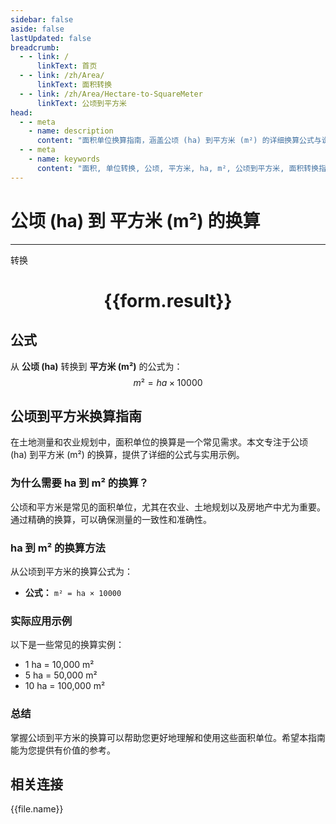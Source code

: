 ```yaml
---
sidebar: false
aside: false
lastUpdated: false
breadcrumb:
  - - link: /
      linkText: 首页
  - - link: /zh/Area/
      linkText: 面积转换
  - - link: /zh/Area/Hectare-to-SquareMeter
      linkText: 公顷到平方米
head:
  - - meta
    - name: description
      content: "面积单位换算指南，涵盖公顷 (ha) 到平方米 (m²) 的详细换算公式与说明。"
  - - meta
    - name: keywords
      content: "面积, 单位转换, 公顷, 平方米, ha, m², 公顷到平方米, 面积转换指南"
---
```

# 公顷 (ha) 到 平方米 (m²) 的换算
---
<script setup>
import { onMounted, reactive, inject, ref } from 'vue'
import { NButton, NForm, NFormItem, NInput, NInputNumber, NSelect, NCard, useMessage,NGrid ,NGi } from 'naive-ui'
import { defineClientComponent } from 'vitepress'
import { Area } from '../../files';

const convert = inject('convert')

const form = reactive({
  number: null,
  result: '',
})

const convertHandler = () => {
  if (form.number !== null && !isNaN(form.number)) {
    const convertedValue = parseFloat(form.number) * 10000
    form.result = `${form.number}ha = ${convertedValue.toFixed(2)}m²`
  } else {
    form.result = '请输入有效的数值。'
  }
}
</script>

<n-form size="large" :model="form">
  <n-form-item label="公顷 (ha)">
    <n-input-number v-model:value="form.number" placeholder="输入公顷" style="width: 100%" />
  </n-form-item>
  <n-form-item>
    <n-button type="primary" @click="convertHandler" block>转换</n-button>
  </n-form-item>
</n-form>

<n-card  embedded :bordered="false" hoverable>
  <div  style="text-align:center">
    <h1>{{form.result}}</h1>
  </div>
</n-card>

## 公式

从 **公顷 (ha)** 转换到 **平方米 (m²)** 的公式为：
$$ m² = ha \times 10000 $$

## 公顷到平方米换算指南

在土地测量和农业规划中，面积单位的换算是一个常见需求。本文专注于公顷 (ha) 到平方米 (m²) 的换算，提供了详细的公式与实用示例。

### 为什么需要 ha 到 m² 的换算？

公顷和平方米是常见的面积单位，尤其在农业、土地规划以及房地产中尤为重要。通过精确的换算，可以确保测量的一致性和准确性。

### ha 到 m² 的换算方法

从公顷到平方米的换算公式为：

- **公式：** `m² = ha × 10000`

### 实际应用示例

以下是一些常见的换算实例：

- 1 ha = 10,000 m²
- 5 ha = 50,000 m²
- 10 ha = 100,000 m²

### 总结

掌握公顷到平方米的换算可以帮助您更好地理解和使用这些面积单位。希望本指南能为您提供有价值的参考。

## 相关连接
<n-grid x-gap="12" :cols="4">
  <n-gi v-for="(file, index) in Area" :key="index">
    <n-button
      text
      tag="a"
      :href="file.path"
      type="primary"
    >
      {{file.name}}
    </n-button>
  </n-gi>
</n-grid>